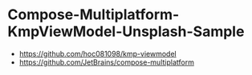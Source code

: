 # Compose-Multiplatform-KmpViewModel-Unsplash-Sample

- https://github.com/hoc081098/kmp-viewmodel
- https://github.com/JetBrains/compose-multiplatform
